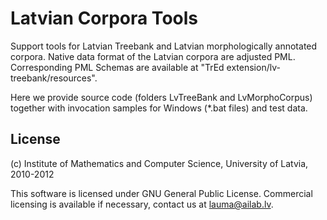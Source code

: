 Latvian Corpora Tools
=====================

Support tools for Latvian Treebank and Latvian morphologically annotated
corpora. Native data format of the Latvian corpora are adjusted PML.
Corresponding PML Schemas are available at
"TrEd extension/lv-treebank/resources".

Here we provide source code (folders LvTreeBank and LvMorphoCorpus) together
with invocation samples for Windows (*.bat files) and test data.


License
-------

(c) Institute of Mathematics and Computer Science, University of Latvia, 2010-2012

This software is licensed under GNU General Public License.
Commercial licensing is available if necessary, contact us at lauma@ailab.lv.
